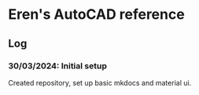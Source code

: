 # Eren's AutoCAD reference

## Log

### 30/03/2024: Initial setup

Created repository, set up basic mkdocs and material ui.